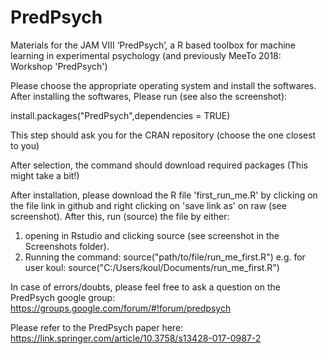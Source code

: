 # PredPsych
Materials for the JAM VIII ‘PredPsych’, a R based toolbox for machine learning in experimental psychology (and previously MeeTo 2018: Workshop 'PredPsych')

Please choose the appropriate operating system and install the softwares.
After installing the softwares, Please run (see also the screenshot):

install.packages("PredPsych",dependencies = TRUE)

This step should ask you for the CRAN repository (choose the one closest to you)

After selection, the command should download required packages (This might take a bit!)

After installation, please download the R file 'first_run_me.R' by clicking on the file link in github and right clicking on 'save link as' on raw (see screenshot). After this, run (source) the file  by either:

1.	opening in Rstudio and clicking source (see screenshot in the Screenshots folder).
2.	Running the command:
source("path/to/file/run_me_first.R")
e.g. for user koul:
source("C:/Users/koul/Documents/run_me_first.R")

In case of errors/doubts, please feel free to ask a question on the PredPsych google group: https://groups.google.com/forum/#!forum/predpsych

Please refer to the PredPsych paper here: https://link.springer.com/article/10.3758/s13428-017-0987-2
